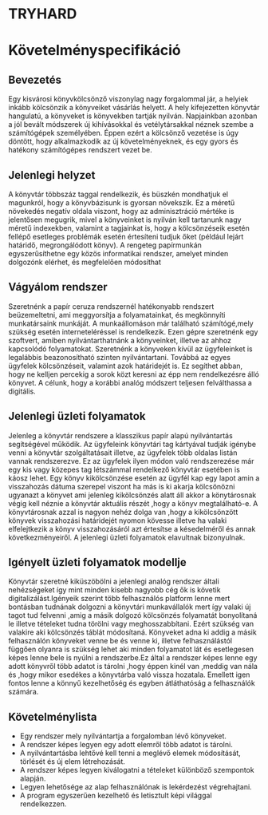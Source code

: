 ﻿# TRYHARD
# Követelményspecifikáció

## Bevezetés

Egy kisvárosi könyvkölcsönző viszonylag nagy forgalommal jár, a helyiek 
inkább kölcsönzik a könyveiket vásárlás helyett. A hely kifejezetten 
könyvtár hangulatú, a könyveket is könyvekben tartják nyilván. Napjainkban
azonban a jól bevált módszerek új kihívásokkal és vetélytársakkal néznek 
szembe a számítógépek személyében. Éppen ezért a kölcsönző vezetése is 
úgy döntött, hogy alkalmazkodik az új követelményeknek, és egy gyors és 
hatékony számítógépes rendszert vezet be.

## Jelenlegi helyzet

A könyvtár többszáz taggal rendelkezik, és büszkén mondhatjuk el magunkról,
hogy a könyvbázisunk is gyorsan növekszik. Ez a méretű növekedés negatív oldala
viszont, hogy az adminisztráció mértéke is jelentősen megugrik, mivel a könyveinket
is nyilván kell tartanunk nagy méretű indexekben, valamint a tagjainkat is, hogy a
kölcsönzéseik esetén fellépő esetleges problémák esetén értesíteni tudjuk őket
(például lejárt határidő, megrongálódott könyv). A rengeteg papírmunkán egyszerűsíthetne
egy közös informatikai rendszer, amelyet minden dolgozónk elérhet,
és megfelelően módosíthat

## Vágyálom rendszer


Szeretnénk a papír ceruza rendszernél hatékonyabb rendszert beüzemeltetni,
ami meggyorsítja a folyamatainkat, és megkönnyíti munkatársaink munkáját. 
A munkaállomáson már található számítógé,mely szükség esetén interneteléréssel
 is rendelkezik. Ezen gépre szeretnénk egy szoftvert, amiben nyilvántarthatnánk
 a könyveinket, illetve az ahhoz kapcsolódó folyamatokat. Szeretnénk a könyveken 
 kívül az ügyfeleinket is legalábbis beazonosítható szinten nyilvántartani. Továbbá
 az egyes ügyfelek kölcsönzéseit, valamint azok határidejét is. Ez segíthet abban,
 hogy ne kelljen percekig a sorok közt keresni az épp nem rendelkezésre álló könyvet.
 A célunk, hogy a korábbi analóg módszert teljesen felválthassa a digitális.

## Jelenlegi üzleti folyamatok

Jelenleg a könyvtár rendszere a klasszikus papír alapú nyilvántartás
segítségével működik. Az ügyfeleink könyvtári tag kártyával tudják igénybe
venni a könyvtár szolgáltatásait illetve, az ügyfelek több oldalas listán
vannak rendszerezve. Ez az ügyfelek ilyen módon való rendszerezése már egy
kis vagy közepes tag létszámmal rendelkező könyvtár esetében is káosz lehet.
Egy könyv kikölcsönzése esetén az ügyfél kap egy lapot amin a visszahozás
dátuma szerepel viszont ha más is ki akarja kölcsönözni ugyanazt a könyvet
ami jelenleg kikölcsönzés alatt áll akkor a könytárosnak végig kell néznie
a könyvtár aktuális részét ,hogy a könyv megtalálható-e. A könyvtárosnak azzal 
is nagyon nehéz dolga van ,hogy a kikölcsönzött könyvek visszahozási határidejét
nyomon kövesse illetve ha valaki elfelejtkezik a könyv visszahozásáról azt
értesítse a késedelméről és annak következményeiről. A jelenlegi üzleti folyamatok
elavultnak bizonyulnak.

## Igényelt üzleti folyamatok modellje

Könyvtár szeretné kiküszöbölni a jelenlegi analóg rendszer általi nehézségeket
így mint minden kisebb nagyobb cég ők is követik digitalizálást.Igényeik szerint
több felhasználós platform lenne mert bontásban tudnának dolgozni a könyvtári 
munkavállalók mert így valaki új tagot tud felvenni ,amig a másik dolgozó kölcsönzés
folyamatát bonyolítaná le illetve tételeket tudna törölni vagy meghosszabbítani.
Ezért szükség van valakire aki kölcsönzés táblát módosítaná. Könyveket adna ki addig a 
másik felhasználón könyveket venne be és venne ki, illetve felhasználástól függően
olyanra is szükség lehet aki minden folyamatot lát és esetlegesen képes lenne bele is 
nyúlni a rendszerbe.Ez által a rendszer képes lenne egy adott könyvről több adatot is 
tárolni ,hogy éppen kinél van ,meddig van nála és ,hogy mikor esedékes a könyvtárba 
való vissza hozatala. Emellett igen fontos lenne a könnyű kezelhetőség és egyben 
átláthatóság a felhasználók számára.



## Követelménylista

* Egy rendszer mely nyílvántartja a forgalomban lévő könyveket.
* A rendszer képes legyen egy adott elemről több adatot is tárolni.
* A nyilvántartásba lehtővé kell tenni a meglévő elemek módosítását, törlését
   és új elem létrehozását.
* A rendszer képes legyen kiválogatni a tételeket különböző szempontok alapján.
* Legyen lehetősége az alap felhasználónak is lekérdezést végrehajtani.
* A program egyszerűen kezelhető és letisztult képi világgal rendelkezzen.


